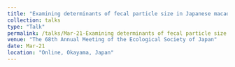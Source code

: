 ```yaml
---
title: "Examining determinants of fecal particle size in Japanese macaques: The role of diet, toughness, age and sex in omnivore's chewing"
collection: talks
type: "Talk"
permalink: /talks/Mar-21-Examining determinants of fecal particle size in Japanese macaques, The role of diet, toughness, age and sex in omnivore's chewing
venue: "The 68th Annual Meeting of the Ecological Society of Japan"
date: Mar-21
location: "Online, Okayama, Japan"
---
```

